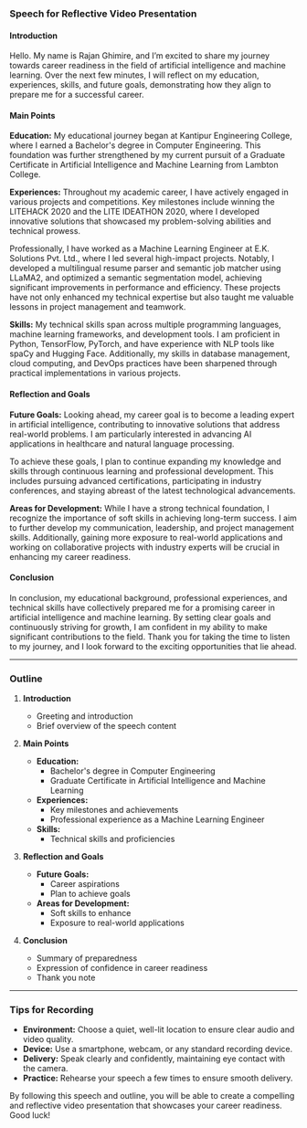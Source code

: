 ### Speech for Reflective Video Presentation

#### Introduction
Hello. My name is Rajan Ghimire, and I’m excited to share my journey towards career readiness in the field of artificial intelligence and machine learning. Over the next few minutes, I will reflect on my education, experiences, skills, and future goals, demonstrating how they align to prepare me for a successful career.

#### Main Points

**Education:**
My educational journey began at Kantipur Engineering College, where I earned a Bachelor's degree in Computer Engineering. This foundation was further strengthened by my current pursuit of a Graduate Certificate in Artificial Intelligence and Machine Learning from Lambton College. 

**Experiences:**
Throughout my academic career, I have actively engaged in various projects and competitions. Key milestones include winning the LITEHACK 2020 and the LITE IDEATHON 2020, where I developed innovative solutions that showcased my problem-solving abilities and technical prowess. 

Professionally, I have worked as a Machine Learning Engineer at E.K. Solutions Pvt. Ltd., where I led several high-impact projects. Notably, I developed a multilingual resume parser and semantic job matcher using LLaMA2, and optimized a semantic segmentation model, achieving significant improvements in performance and efficiency. These projects have not only enhanced my technical expertise but also taught me valuable lessons in project management and teamwork.

**Skills:**
My technical skills span across multiple programming languages, machine learning frameworks, and development tools. I am proficient in Python, TensorFlow, PyTorch, and have experience with NLP tools like spaCy and Hugging Face. Additionally, my skills in database management, cloud computing, and DevOps practices have been sharpened through practical implementations in various projects.

#### Reflection and Goals

**Future Goals:**
Looking ahead, my career goal is to become a leading expert in artificial intelligence, contributing to innovative solutions that address real-world problems. I am particularly interested in advancing AI applications in healthcare and natural language processing.

To achieve these goals, I plan to continue expanding my knowledge and skills through continuous learning and professional development. This includes pursuing advanced certifications, participating in industry conferences, and staying abreast of the latest technological advancements.

**Areas for Development:**
While I have a strong technical foundation, I recognize the importance of soft skills in achieving long-term success. I aim to further develop my communication, leadership, and project management skills. Additionally, gaining more exposure to real-world applications and working on collaborative projects with industry experts will be crucial in enhancing my career readiness.

#### Conclusion
In conclusion, my educational background, professional experiences, and technical skills have collectively prepared me for a promising career in artificial intelligence and machine learning. By setting clear goals and continuously striving for growth, I am confident in my ability to make significant contributions to the field. Thank you for taking the time to listen to my journey, and I look forward to the exciting opportunities that lie ahead.

---

### Outline

1. **Introduction**
   - Greeting and introduction
   - Brief overview of the speech content

2. **Main Points**
   - **Education:**
     - Bachelor's degree in Computer Engineering
     - Graduate Certificate in Artificial Intelligence and Machine Learning
   - **Experiences:**
     - Key milestones and achievements
     - Professional experience as a Machine Learning Engineer
   - **Skills:**
     - Technical skills and proficiencies

3. **Reflection and Goals**
   - **Future Goals:**
     - Career aspirations
     - Plan to achieve goals
   - **Areas for Development:**
     - Soft skills to enhance
     - Exposure to real-world applications

4. **Conclusion**
   - Summary of preparedness
   - Expression of confidence in career readiness
   - Thank you note

---

### Tips for Recording

- **Environment:** Choose a quiet, well-lit location to ensure clear audio and video quality.
- **Device:** Use a smartphone, webcam, or any standard recording device.
- **Delivery:** Speak clearly and confidently, maintaining eye contact with the camera.
- **Practice:** Rehearse your speech a few times to ensure smooth delivery.

By following this speech and outline, you will be able to create a compelling and reflective video presentation that showcases your career readiness. Good luck!